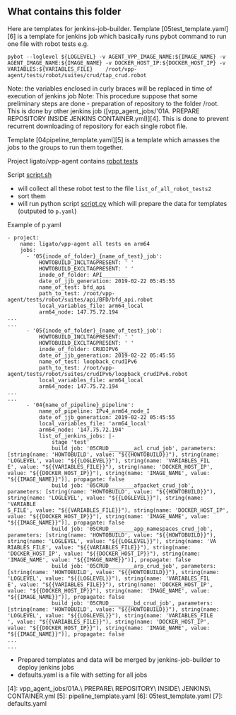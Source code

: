## What contains this folder


Here are templates for jenkins-job-builder.
Template [05test_template.yaml][6] is a template for jenkins job which basically runs pybot command to run one file with robot tests e.g.
```
pybot --loglevel ${LOGLEVEL} -v AGENT_VPP_IMAGE_NAME:${IMAGE_NAME} -v AGENT_IMAGE_NAME:${IMAGE_NAME} -v DOCKER_HOST_IP:${DOCKER_HOST_IP} -v VARIABLES:${VARIABLES_FILE}    /root/vpp-agent/tests/robot/suites/crud/tap_crud.robot

```
Note: the variables enclosed in curly braces will be replaced in time of execution of jenkins job
Note: This procedure suppose that some preliminary steps are done - preparation of repository to the folder /root. This is done by other jenkins job ([vpp_agent_jobs/'01A. PREPARE REPOSITORY INSIDE JENKINS CONTAINER.yml)][4]. This is done to prevent recurrent downloading of repository for each single robot file.

Template [04pipeline_template.yaml][5] is a template which amasses the jobs to the groups to run them together.


Project ligato/vpp-agent contains [robot tests][1]

Script [script.sh][2]
* will collect all these robot test to the file `list_of_all_robot_tests2`
* sort them
* will run python script [script.py][3] which will prepare the data for templates (outputed to `p.yaml`) 

Example of p.yaml
```
- project:
    name: ligato/vpp-agent all tests on arm64
    jobs:
      - '05{inode_of_folder}_{name_of_test}_job':
          HOWTOBUILD_INCLTAGPRESENT: ' '
          HOWTOBUILD_EXCLTAGPRESENT: ' '
          inode_of_folder: API________
          date_of_jjb_generation: 2019-02-22 05:45:55
          name_of_test: bfd_api
          path_to_test: /root/vpp-agent/tests/robot/suites/api/BFD/bfd_api.robot
          local_variables_file: arm64_local
          arm64_node: 147.75.72.194
...
...
      - '05{inode_of_folder}_{name_of_test}_job':
          HOWTOBUILD_INCLTAGPRESENT: ' '
          HOWTOBUILD_EXCLTAGPRESENT: ' '
          inode_of_folder: CRUDIPV6___
          date_of_jjb_generation: 2019-02-22 05:45:55
          name_of_test: loopback_crudIPv6
          path_to_test: /root/vpp-agent/tests/robot/suites/crudIPv6/loopback_crudIPv6.robot
          local_variables_file: arm64_local
          arm64_node: 147.75.72.194
...
...
      - '04{name_of_pipeline}_pipeline':
          name_of_pipeline: IPv4_arm64_node_I
          date_of_jjb_generation: 2019-02-22 05:45:55
          local_variables_file: 'arm64_local'
          arm64_node: '147.75.72.194'
          list_of_jenkins_jobs: |-
              stage 'test'
              build job: '05CRUD________acl_crud_job', parameters: [string(name: 'HOWTOBUILD', value: "${{HOWTOBUILD}}"), string(name: 'LOGLEVEL', value: "${{LOGLEVEL}}"), string(name: 'VARIABLES_FIL
E', value: "${{VARIABLES_FILE}}"), string(name: 'DOCKER_HOST_IP', value: "${{DOCKER_HOST_IP}}"), string(name: 'IMAGE_NAME', value: "${{IMAGE_NAME}}")], propagate: false
              build job: '05CRUD________afpacket_crud_job', parameters: [string(name: 'HOWTOBUILD', value: "${{HOWTOBUILD}}"), string(name: 'LOGLEVEL', value: "${{LOGLEVEL}}"), string(name: 'VARIABLE
S_FILE', value: "${{VARIABLES_FILE}}"), string(name: 'DOCKER_HOST_IP', value: "${{DOCKER_HOST_IP}}"), string(name: 'IMAGE_NAME', value: "${{IMAGE_NAME}}")], propagate: false
              build job: '05CRUD________app_namespaces_crud_job', parameters: [string(name: 'HOWTOBUILD', value: "${{HOWTOBUILD}}"), string(name: 'LOGLEVEL', value: "${{LOGLEVEL}}"), string(name: 'VA
RIABLES_FILE', value: "${{VARIABLES_FILE}}"), string(name: 'DOCKER_HOST_IP', value: "${{DOCKER_HOST_IP}}"), string(name: 'IMAGE_NAME', value: "${{IMAGE_NAME}}")], propagate: false
              build job: '05CRUD________arp_crud_job', parameters: [string(name: 'HOWTOBUILD', value: "${{HOWTOBUILD}}"), string(name: 'LOGLEVEL', value: "${{LOGLEVEL}}"), string(name: 'VARIABLES_FIL
E', value: "${{VARIABLES_FILE}}"), string(name: 'DOCKER_HOST_IP', value: "${{DOCKER_HOST_IP}}"), string(name: 'IMAGE_NAME', value: "${{IMAGE_NAME}}")], propagate: false
              build job: '05CRUD________bd_crud_job', parameters: [string(name: 'HOWTOBUILD', value: "${{HOWTOBUILD}}"), string(name: 'LOGLEVEL', value: "${{LOGLEVEL}}"), string(name: 'VARIABLES_FILE
', value: "${{VARIABLES_FILE}}"), string(name: 'DOCKER_HOST_IP', value: "${{DOCKER_HOST_IP}}"), string(name: 'IMAGE_NAME', value: "${{IMAGE_NAME}}")], propagate: false
...
...

```

* Prepared templates and data will be merged by jenkins-job-builder to deploy jenkins jobs
* defaults.yaml is a file with setting for all jobs 


[1]: https://github.com/ligato/vpp-agent/tree/master/tests/robot/suites
[2]: script.sh
[3]: script.py
[4]: vpp_agent_jobs/01A.\ PREPARE\ REPOSITORY\ INSIDE\ JENKINS\ CONTAINER.yml
[5]: pipeline_template.yaml
[6]: 05test_template.yaml
[7]: defaults.yaml
